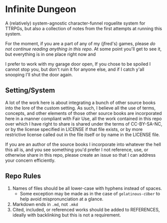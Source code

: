 # Infinite Dungeon

A (relatively) system-agnostic character-funnel roguelite system for TTRPGs, but
also a collection of notes from the first attempts at running this system.

For the moment, if you are a part of any of my (jfred's) games, please _do not
continue reading anything in this repo_. At some point you'll get to see it, but
everything is in one place right now and 

I prefer to work with my garage door open, If you chose to be spoiled I cannot
stop you, but don't ruin it for anyone else, and if I catch y'all snooping I'll
shut the door again.

## Setting/System

A lot of the work here is about integrating a bunch of other source books into
the lore of the custom setting. As such, I believe all the use of terms,
concepts, and other elements of those other source books are incorporated here
in a manner compliant with Fair Use, all the work contained in this repo over
which I have right to share is shared under the terms of CC-BY-SA-NC, or by the
license specified in LICENSE if that file exists, or by more restrictive license
called out in the file itself or by name in the LICENSE file.

If you are an author of the source books I incorporate into whatever the hell
this all is, and you see something you'd prefer I not reference, use, or
otherwise share in this repo, please create an issue so that I can address your
concern efficiently.

## Repo Rules

1. Names of files should be all lower-case with hyphens instead of spaces.
    - Some exception may be made as in the case of `gelatinous-cUber` to help avoid mispronunciation at a glance.
2. Markdown ends in `.md`, not `.mkd`
3. Cited, included, or referenced works should be added to REFERENCES, ideally with backlinking but this is not a
   requirement.
